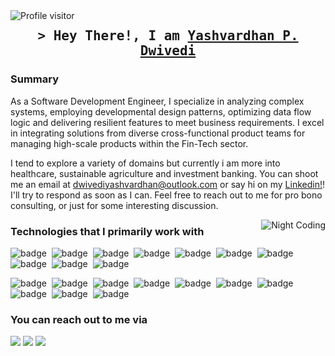 <!-- ![Aditya Vikram Singh Banner](https://raw.githubusercontent.com/AVS1508/AVS1508/master/assets/Aditya%20Vikram%20Singh%20Banner.jpg) -->

<a href="https://komarev.com/ghpvc/?username=yashdevs26">
  <img align="left" src="https://komarev.com/ghpvc/?username=yashdevs26&label=Visitors&color=0e75b6&style=flat" alt="Profile visitor" />
</a>

<h2 align="center">
        <samp>&gt; Hey There!, I am
                <b><a target="_blank" href="https://yashdevs.com">Yashvardhan P. Dwivedi</a></b>
        </samp>
</h2>


### Summary

As a Software Development Engineer, I specialize in analyzing complex systems, employing developmental design patterns, optimizing data flow logic and delivering resilient features to meet business requirements. I excel in integrating solutions from diverse cross-functional product teams for managing high-scale products within the Fin-Tech sector.

I tend to explore a variety of domains but currently i am more into healthcare, sustainable agriculture and investment banking. You can shoot me an email at dwivediyashvardhan@outlook.com or say hi on my [Linkedin!]([https://linkedin.com/in/yashvardhan-dwivedi])! I'll try to respond as soon as I can. Feel free to reach out to me for pro bono consulting, or just for some interesting discussion.

<img alt="Night Coding" src="" align="right"/>

### Technologies that I primarily work with

![badge](https://img.shields.io/badge/Java%2017-FFFFFF)&nbsp;
![badge](https://img.shields.io/badge/Spring%20Boot-FFFFFF)&nbsp;
![badge](https://img.shields.io/badge/Spring%20Data%20Jpa-FFFFFF)&nbsp;
![badge](https://img.shields.io/badge/Spring%20Security-FFFFFF)&nbsp;
![badge](https://img.shields.io/badge/Spring%20Cloud-FFFFFF)&nbsp; 
![badge](https://img.shields.io/badge/Spring%20Core-FFFFFF)&nbsp;
![badge](https://img.shields.io/badge/Microservices-FFFFFF)&nbsp;
![badge](https://img.shields.io/badge/Kafka-FFFFFF)&nbsp;
![badge](https://img.shields.io/badge/Microsoft%20SQL%20Server-FFFFFF)&nbsp; 
![badge](https://img.shields.io/badge/Struts-FFFFFF)&nbsp;

![badge](https://img.shields.io/badge/REST-FFFFFF)&nbsp; 
![badge](https://img.shields.io/badge/SOAP-FFFFFF)&nbsp; 
![badge](https://img.shields.io/badge/Kotlin-FFFFFF)&nbsp; 
![badge](https://img.shields.io/badge/React-FFFFFF)&nbsp; 
![badge](https://img.shields.io/badge/Docker-FFFFFF)&nbsp; 
![badge](https://img.shields.io/badge/Kubernetes-FFFFFF)&nbsp;
![badge](https://img.shields.io/badge/Git-FFFFFF)&nbsp;
![badge](https://img.shields.io/badge/Subversion-FFFFFF)&nbsp;
![badge](https://img.shields.io/badge/C++-FFFFFF)&nbsp;
![badge](https://img.shields.io/badge/JavaScript-FFFFFF)&nbsp;

<!-- ### ⚙️ &nbsp;GitHub Analytics

<p align="center">
<a href="https://github.com/yashdevs26">
  <img height="180em" src="https://github-readme-stats-eight-theta.vercel.app/api?username=yashdevs26&show_icons=true&theme=algolia&include_all_commits=true&count_private=true"/>
  <img height="180em" src="https://github-readme-stats-eight-theta.vercel.app/api/top-langs/?username=yashdevs26&layout=compact&langs_count=20&theme=algolia"/>
</a>
</p> -->

### You can reach out to me via

<p align="left">
<a href="https://www.yashdevs.com"><img src="https://img.shields.io/badge/-yashdevs.com-3423A6?style=flat&logo=Google-Chrome&logoColor=white"/></a>
<a href="https://linkedin.com/in/yashvardhan-dwivedi"><img src="https://img.shields.io/badge/-Yashvardhan%20Dwivedi-0077B5?style=flat&logo=Linkedin&logoColor=white"/></a>
<a href="mailto:dwivediyashvardhan@outlook.com"><img src="https://img.shields.io/badge/-dwivediyashvardhan@outlook.com-D14836?style=flat&logo=Outlook&logoColor=white"/></a>
<!--<a href="https://instagram.com/adityavs_"><img src="https://img.shields.io/badge/-@adityavs__-E4405F?style=flat&logo=Instagram&logoColor=white"/></a>-->
<!--<a href="https://facebook.com/AVS1508"><img src="https://img.shields.io/badge/-@AVS1508-1877F2?style=flat&logo=Facebook&logoColor=white"/></a>
<a href="https://www.pinterest.ca/AVS1508"><img src="https://img.shields.io/badge/-@AVS1508-BD081C?style=flat&logo=Pinterest&logoColor=white"/></a>
<a href="https://www.behance.net/AVS1508"><img src="https://img.shields.io/badge/-@AVS1508-1769FF?style=flat&logo=Behance&logoColor=white"/></a>-->
</p>
